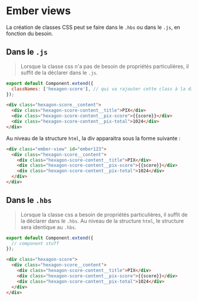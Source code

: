# Ember views

La création de classes CSS peut se faire dans le `.hbs` ou dans le `.js`, en fonction du besoin.

## Dans le `.js`

> Lorsque la classe css n'a pas de besoin de propriétés particulières, il suffit de la déclarer dans le `.js`.

```javascript
export default Component.extend({
  classNames: ['hexagon-score'], // qui va rajouter cette class à la div créée par Ember pour injecter le component
});
```

```html
<div class="hexagon-score__content">
  <div class="hexagon-score-content__title">PIX</div>
  <div class="hexagon-score-content__pix-score">{{score}}</div>
  <div class="hexagon-score-content__pix-total">1024</div>
</div>
```
Au niveau de la structure `html`, la div apparaitra sous la forme suivante :
```html
<div class="ember-view" id="ember123">
  <div class="hexagon-score__content">
    <div class="hexagon-score-content__title">PIX</div>
    <div class="hexagon-score-content__pix-score">{{score}}</div>
    <div class="hexagon-score-content__pix-total">1024</div>
  </div>
</div>
```

## Dans le `.hbs`

> Lorsque la classe css a besoin de propriétés particulières, il suffit de la déclarer dans le `.hbs`. Au niveau de la structure `html`, le structure sera identique au `.hbs`.

```javascript
export default Component.extend({
  // component stuff
});
```
```html
<div class="hexagon-score">
  <div class="hexagon-score__content">
    <div class="hexagon-score-content__title">PIX</div>
    <div class="hexagon-score-content__pix-score">{{score}}</div>
    <div class="hexagon-score-content__pix-total">1024</div>
  </div>
</div>
```